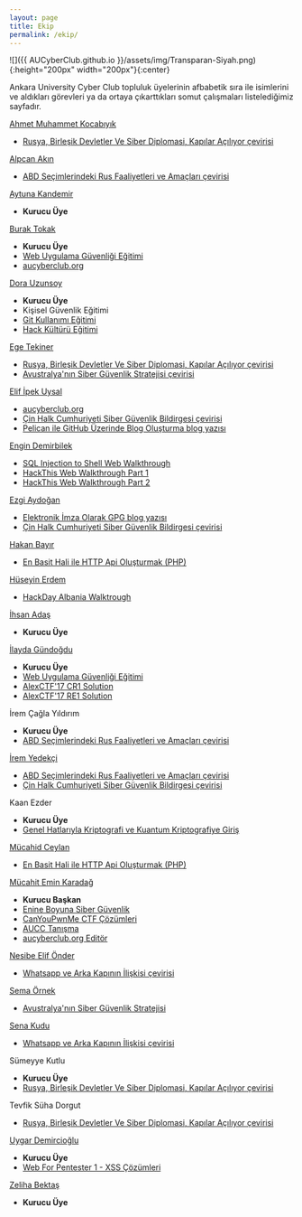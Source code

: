 ```yaml
---
layout: page
title: Ekip
permalink: /ekip/
---
```


![]({{ AUCyberClub.github.io }}/assets/img/Transparan-Siyah.png){:height="200px" width="200px"}{:center}

Ankara University Cyber Club topluluk üyelerinin afbabetik sıra ile isimlerini ve aldıkları görevleri ya da ortaya çıkarttıkları somut çalışmaları listelediğimiz sayfadır.



[Ahmet Muhammet Kocabıyık](https://twitter.com/KcbykAhmet) 
 - [Rusya, Birleşik Devletler Ve Siber Diplomasi, Kapılar Açılıyor çevirisi](https://www.aucyberclub.org/blog/2017/03/06/rusya_usa_siber_diplomasi.html)

[Alpcan Akın](https://twitter.com/akinlog) 
 - [ABD Seçimlerindeki Rus Faaliyetleri ve Amaçları çevirisi](https://www.aucyberclub.org/blog/2017/02/15/abdsecimlerindekirusfaaliyetleri.html)

[Aytuna Kandemir](https://twitter.com/arafilament)
 - **Kurucu Üye**

[Burak Tokak](https://github.com/btk)
 - **Kurucu Üye**
 - [Web Uygulama Güvenliği Eğitimi](https://github.com/AUCyberClub/slides)
 - [aucyberclub.org](https://www.aucyberclub.org/)

[Dora Uzunsoy](https://twitter.com/Dora_Uzunsoy)
 - **Kurucu Üye**
 - Kişisel Güvenlik Eğitimi
 - [Git Kullanımı Eğitimi](https://github.com/AUCyberClub/slides)
 - [Hack Kültürü Eğitimi](https://github.com/AUCyberClub/slides)

[Ege Tekiner](https://www.linkedin.com/in/ege-tekiner-9a8874104/)
 - [Rusya, Birleşik Devletler Ve Siber Diplomasi, Kapılar Açılıyor çevirisi](https://www.aucyberclub.org/blog/2017/03/06/rusya_usa_siber_diplomasi.html) 
 - [Avustralya'nın Siber Güvenlik Stratejisi çevirisi](https://www.aucyberclub.org/blog/2017/02/15/avustralyasiberguvenlikstratejisi.html) 

[Elif İpek Uysal](https://twitter.com/elifipekuysal)
 - [aucyberclub.org](https://github.com/AUCyberClub/website-repo)
 - [Çin Halk Cumhuriyeti Siber Güvenlik Bildirgesi çevirisi](https://www.aucyberclub.org/blog/2017/02/15/cinsiberguvenlikbildirgesi.html) 
 - [Pelican ile GitHub Üzerinde Blog Oluşturma blog yazısı](https://www.aucyberclub.org/blog/2017/02/11/pelicangithubblog.html) 

[Engin Demirbilek](https://twitter.com/Hyal0id)
 - [SQL Injection to Shell Web Walkthrough](https://www.aucyberclub.org/blog/2017/03/06/sqlitoshell.html) 
 - [HackThis Web Walkthrough Part 1](https://www.aucyberclub.org/blog/2017/02/23/hackthissitepart1.html) 
 - [HackThis Web Walkthrough Part 2](https://www.aucyberclub.org/blog/2017/02/26/hackthissitepart2.html) 

[Ezgi Aydoğan](https://twitter.com/ezgiaydogan96)
 - [Elektronik İmza Olarak GPG blog yazısı](https://www.aucyberclub.org/blog/2017/02/22/GPGblog.html) 
 - [Çin Halk Cumhuriyeti Siber Güvenlik Bildirgesi çevirisi](https://www.aucyberclub.org/blog/2017/02/15/cinsiberguvenlikbildirgesi.html) 

[Hakan Bayır](https://twitter.com/ctr1l)
 - [En Basit Hali ile HTTP Api Oluşturmak (PHP)](https://www.aucyberclub.org/blog/2017/02/26/enbasithaliilehttpapi.html) 

[Hüseyin Erdem](https://twitter.com/rootofarch)
 - [HackDay Albania Walktrough](https://www.aucyberclub.org/blog/2017/03/03/hackadayalbaniactfsolution.html) 

[İhsan Adaş](https://twitter.com/i_adas)
 - **Kurucu Üye**

[İlayda Gündoğdu](https://twitter.com/compleng_i)	
 - **Kurucu Üye**
 - [Web Uygulama Güvenliği Eğitimi](https://github.com/AUCyberClub/slides)
 - [AlexCTF'17 CR1 Solution](https://www.aucyberclub.org/blog/2017/02/12/alexctfcr1writeup.html) 
 - [AlexCTF'17 RE1 Solution](https://www.aucyberclub.org/blog/2017/02/12/alexctfcr1writeup.html) 

İrem Çağla Yıldırım 
 - **Kurucu Üye**
 - [ABD Seçimlerindeki Rus Faaliyetleri ve Amaçları çevirisi](https://www.aucyberclub.org/blog/2017/02/15/abdsecimlerindekirusfaaliyetleri.html) 

[İrem Yedekçi](https://twitter.com/iremmydkc) 
 - [ABD Seçimlerindeki Rus Faaliyetleri ve Amaçları çevirisi](https://www.aucyberclub.org/blog/2017/02/15/abdsecimlerindekirusfaaliyetleri.html) 
 - [Çin Halk Cumhuriyeti Siber Güvenlik Bildirgesi çevirisi](https://www.aucyberclub.org/blog/2017/02/15/cinsiberguvenlikbildirgesi.html) 

Kaan Ezder
 - **Kurucu Üye**	
 - [Genel Hatlarıyla Kriptografi ve Kuantum Kriptografiye Giriş](https://www.aucyberclub.org/blog/2017/02/16/kuantumkriptografi.html) 

[Mücahid Ceylan](https://twitter.com/m3o_cey)
 - [En Basit Hali ile HTTP Api Oluşturmak (PHP)](https://www.aucyberclub.org/blog/2017/02/26/enbasithaliilehttpapi.html) 

[Mücahit Emin Karadağ](https://twitter.com/m3karadag)
 - **Kurucu Başkan**
 - [Enine Boyuna Siber Güvenlik](https://github.com/AUCyberClub/slides/blob/master/01aucc.pdf)
 - [CanYouPwnMe CTF Çözümleri](https://www.aucyberclub.org/blog/2017/02/17/cypmctfcozumleri.html)
 - [AUCC Tanışma](https://github.com/AUCyberClub/slides/blob/master/auccBaharDonemi.pdf)
 - [aucyberclub.org Editör](https://www.aucyberclub.org/)

[Nesibe Elif Önder](https://www.linkedin.com/in/nesibe-elif-%C3%B6nder-2192a0132/)
 - [Whatsapp ve Arka Kapının İlişkisi çevirisi](https://www.aucyberclub.org/blog/2017/02/15/whatsapparkakapiiliskisi.html) 

[Sema Örnek](https://twitter.com/semarnek)
 - [Avustralya'nın Siber Güvenlik Stratejisi](https://www.aucyberclub.org/blog/2017/02/15/avustralyasiberguvenlikstratejisi.html) 

[Sena Kudu](https://twitter.com/SenaKudu)
 - [Whatsapp ve Arka Kapının İlişkisi çevirisi](https://www.aucyberclub.org/blog/2017/02/15/whatsapparkakapiiliskisi.html) 

Sümeyye Kutlu
 - **Kurucu Üye**
 - [Rusya, Birleşik Devletler Ve Siber Diplomasi, Kapılar Açılıyor çevirisi](https://www.aucyberclub.org/blog/2017/03/06/rusya_usa_siber_diplomasi.html) 

Tevfik Süha Dorgut
 - [Rusya, Birleşik Devletler Ve Siber Diplomasi, Kapılar Açılıyor çevirisi](https://www.aucyberclub.org/blog/2017/03/06/rusya_usa_siber_diplomasi.html) 

[Uygar Demircioğlu](https://twitter.com/UygarDemirciolu)
 - **Kurucu Üye**	
 - [Web For Pentester 1 - XSS Çözümleri](https://www.aucyberclub.org/blog/2017/03/02/wfp1xss.html) 

[Zeliha Bektaş](https://tr.linkedin.com/in/zeliha-bekta%C5%9F-99bbb8ba?trk=prof-samename-name)
 - **Kurucu Üye**
